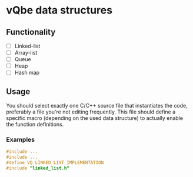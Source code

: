 # vQbe data structures

## Functionality

- [ ] Linked-list
- [ ] Array-list
- [ ] Queue
- [ ] Heap
- [ ] Hash map

## Usage
You should select exactly one C/C++ source file that instantiates the code, preferably a file you're not editing frequently. This file should define a specific macro (depending on the used data structure) to actually enable the function definitions.

### Examples

```c
#include ...
#include ...
#define VQ_LINKED_LIST_IMPLEMENTATION
#include "linked_list.h"
```